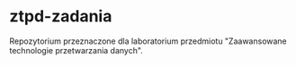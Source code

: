 # ztpd-zadania
Repozytorium przeznaczone dla laboratorium przedmiotu "Zaawansowane technologie przetwarzania danych".
